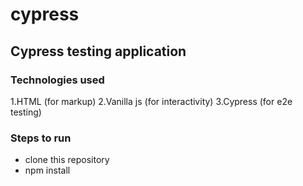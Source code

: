 # cypress

## Cypress testing application

### Technologies used
   1.HTML (for markup)
   2.Vanilla js (for interactivity)
   3.Cypress (for e2e testing)
### Steps to run
  - clone this repository
  - npm install
